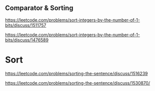 ## Comparator & Sorting

https://leetcode.com/problems/sort-integers-by-the-number-of-1-bits/discuss/1511757

https://leetcode.com/problems/sort-integers-by-the-number-of-1-bits/discuss/1476589


# Sort

https://leetcode.com/problems/sorting-the-sentence/discuss/1516239

https://leetcode.com/problems/sorting-the-sentence/discuss/1530870/

